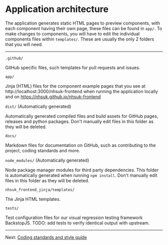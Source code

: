 # Application architecture

The application generates static HTML pages to preview components, with each component having their own page, these files can be found in `app/`. To make changes to components, you will have to edit the individual components files within `templates/`. These are usually the only 2 folders that you will need.

---

`.github/`

GitHub specific files, such templates for pull requests and issues.

`app/`

Jinja (HTML) files for the component example pages that you see at http://localhost:3000/nhsuk-frontend when running the application locally and on https://nhsuk.github.io/nhsuk-frontend

`dist/` (Automatically generated)

Automatically generated compiled files and build assets for GitHub pages, releases and python packages. Don't manually edit files in this folder as they will be deleted.

`docs/`

Markdown files for documentation on GitHub, such as contributing to the project, coding standards and more.

`node_modules/` (Automatically generated)

Node package manager modules for third party dependencies. This folder is automatically generated when running `npm install`. Don't manually edit files in this folder as they will be deleted.

`nhsuk_frontend_jinja/templates/`

The Jinja HTML templates.

`tests/`

Test configuration files for our visual regression testing framework BackstopJS.
TODO: add tests to verify identical output with upstream.

---

Next: [Coding standards and style guide](coding-standards.md)
